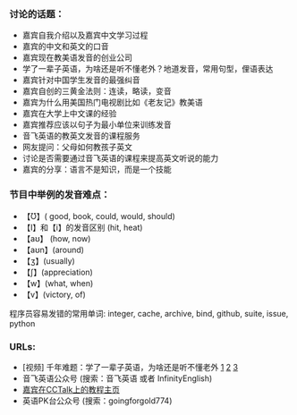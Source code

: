 ### 讨论的话题： ###

- 嘉宾自我介绍以及嘉宾中文学习过程
- 嘉宾的中文和英文的口音
- 嘉宾现在教美语发音的创业公司
- 学了一辈子英语，为啥还是听不懂老外？地道发音，常用句型，俚语表达
- 嘉宾针对中国学生发音的最强纠音
- 嘉宾自创的三黄金法则：连读，略读，变音
- 嘉宾为什么用美国热门电视剧比如《老友记》教美语
- 嘉宾在大学上中文课的经验
- 嘉宾推荐应该以句子为最小单位来训练发音
- 音飞英语的教英文发音的课程服务
- 网友提问：父母如何教孩子英文
- 讨论是否需要通过音飞英语的课程来提高英文听说的能力
- 嘉宾的分享：语言不是知识，而是一个技能

### 节目中举例的发音难点： ###
- 【Ʊ】( good, book, could, would, should) 
- 【I】和【i】的发音区别 (hit, heat) 
- 【aʊ】 (how, now) 
- 【aʊn】(around)
- 【ʒ】(usually)
- 【ʃ】(appreciation)
- 【w】(what, when)
- 【v】(victory, of)

程序员容易发错的常用单词: integer,  cache, archive,  bind, github, suite, issue, python


### URLs: ###

- [视频] 千年难题：学了一辈子英语，为啥还是听不懂老外 [1](http://mp.weixin.qq.com/s?__biz=MzA5MTI2OTU2OA==&mid=2651490131&idx=1&sn=0cba2f5a0c00e00e5f2763812d42abe3) [2](http://mp.weixin.qq.com/s?__biz=MzA5MTI2OTU2OA==&mid=2651490151&idx=1&sn=6bbb143b560ad76220ba34b12a31391d) [3](http://mp.weixin.qq.com/s?__biz=MzA5MTI2OTU2OA==&mid=2651490185&idx=1&sn=8f5121730f7310dceafe20127e2d6236)
- 音飞英语公众号 (搜索：音飞英语 或者 InfinityEnglish)
- [嘉宾在CCTalk上的教程主页](http://www.cctalk.com/teacher/30239354/) 
- 英语PK台公众号 (搜索：goingforgold774) 

